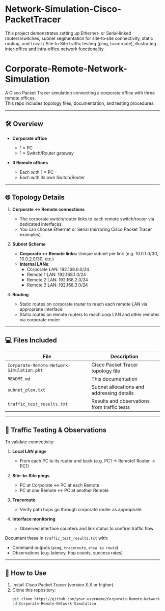 # Network-Simulation-Cisco-PacketTracer
This project demonstrates setting up Ethernet‑ or Serial‑linked routers/switches, subnet segmentation for site‑to‑site connectivity, static routing, and Local / Site‑to‑Site traffic testing (ping, traceroute), illustrating inter‑office and intra‑office network functionality.
# Corporate-Remote-Network-Simulation

A Cisco Packet Tracer simulation connecting a corporate office with three remote offices.  
This repo includes topology files, documentation, and testing procedures.

---

## 🛠️ Overview

- **Corporate office**  
  - 1 × PC  
  - 1 × Switch/Router gateway

- **3 Remote offices**  
  - Each with 1 × PC  
  - Each with its own Switch/Router

---

## 🌐 Topology Details

1. **Corporate ↔ Remote connections**  
   - The corporate switch/router links to each remote switch/router via dedicated interfaces.  
   - You can choose Ethernet or Serial (mirroring Cisco Packet Tracer examples).

2. **Subnet Scheme**  
   - **Corporate ↔ Remote links:** Unique subnet per link (e.g. 10.0.1.0/30, 10.0.2.0/30, etc.)  
   - **Internal LANs:**  
     - Corporate LAN: 192.168.0.0/24  
     - Remote 1 LAN: 192.168.1.0/24  
     - Remote 2 LAN: 192.168.2.0/24  
     - Remote 3 LAN: 192.168.3.0/24  

3. **Routing**  
   - Static routes on corporate router to reach each remote LAN via appropriate interface  
   - Static routes on remote routers to reach corp LAN and other remotes via corporate router

---

## 💻 Files Included

| File | Description |
|------|-------------|
| `Corporate-Remote-Network-Simulation.pkt` | Cisco Packet Tracer topology file |
| `README.md` | This documentation |
| `subnet_plan.txt` | Subnet allocations and addressing details |
| `traffic_test_results.txt` | Results and observations from traffic tests |

---

## 🧪 Traffic Testing & Observations

To validate connectivity:

1. **Local LAN pings**  
   - From each PC to its router and back (e.g. PC1 → Remote1 Router → PC1)

2. **Site-to-Site pings**  
   - PC at Corporate ↔ PC at each Remote  
   - PC at one Remote ↔ PC at another Remote

3. **Traceroute**  
   - Verify path hops go through corporate router as appropriate

4. **Interface monitoring**  
   - Observed interface counters and link status to confirm traffic flow

Document these in `traffic_test_results.txt` with:
- Command outputs (`ping`, `traceroute`, `show ip route`)
- Observations (e.g. latency, hop counts, success rates)

---

## 🚀 How to Use

1. Install Cisco Packet Tracer (version X.X or higher)  
2. Clone this repository:
   ```bash
   git clone https://github.com/your-username/Corporate-Remote-Network-Simulation.git
   cd Corporate-Remote-Network-Simulation
